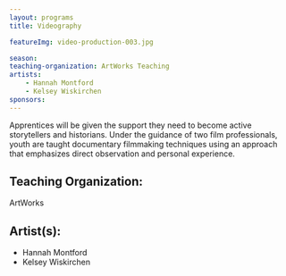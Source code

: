 ```yaml
---
layout: programs
title: Videography

featureImg: video-production-003.jpg

season:
teaching-organization: ArtWorks Teaching
artists:
    - Hannah Montford
    - Kelsey Wiskirchen
sponsors:
---
```


Apprentices will be given the support they need to become active storytellers and historians. Under the guidance of two film professionals, youth are taught documentary filmmaking techniques using an approach that emphasizes direct observation and personal experience.


## Teaching Organization:
ArtWorks

## Artist(s):
- Hannah Montford
- Kelsey Wiskirchen
